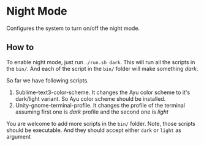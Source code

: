 Night Mode
==========
Configures the system to turn on/off the night mode. 

How to
------
To enable night mode, just run `./run.sh dark`. This will run all the scripts in the `bin/`. And each of the script in the `bin/` folder will make something *dark*. 

So far we have following scripts.

1. Sublime-text3-color-scheme. It changes the Ayu color scheme to it's dark/light variant. So Ayu color scheme should be installed.
2. Unity-gnome-terminal-profile. It changes the profile of the terminal assuming first one is *dark* profile and the second one is *light*


You are welcome to add more scripts in the `bin/` folder. Note, those scripts should be executable. And they should accept either `dark` or `light` as argument